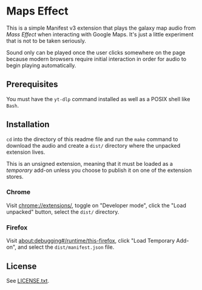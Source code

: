 Maps Effect
===========

This is a simple Manifest v3 extension that plays the galaxy map audio from *Mass Effect* when interacting with Google Maps.  It's just a little experiment that is not to be taken seriously.

Sound only can be played once the user clicks somewhere on the page because modern browsers require initial interaction in order for audio to begin playing automatically.

## Prerequisites

You must have the `yt-dlp` command installed as well as a POSIX shell like `Bash`.

## Installation

`cd` into the directory of this readme file and run the `make` command to download the audio and create a `dist/` directory where the unpacked extension lives.

This is an unsigned extension, meaning that it must be loaded as a *temporary* add-on unless you choose to publish it on one of the extension stores.

### Chrome

Visit [chrome://extensions/](chrome://extensions/), toggle on "Developer mode", click the "Load unpacked" button, select the `dist/` directory.

### Firefox

Visit [about:debugging#/runtime/this-firefox](about:debugging#/runtime/this-firefox), click "Load Temporary Add-on", and select the `dist/manifest.json` file.

## License

See [LICENSE.txt](LICENSE.txt).
